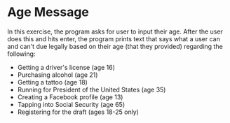 
<b> <h1> Age Message </h1> </b>

In this exercise, the program asks for user to input their age. After the user does this and hits enter, the program prints text that says what a user can and can't due legally based on their age (that they provided) regarding the following:

<ul>

  <li>Getting a driver's license (age 16)</li>

  <li>Purchasing alcohol (age 21)</li>

  <li>Getting a tattoo (age 18)</li>

  <li>Running for President of the United States (age 35)</li>

  <li>Creating a Facebook profile (age 13) </li>

  <li>Tapping into Social Security (age 65)</li>

  <li>Registering for the draft (ages 18-25 only)</li>

</ul>

